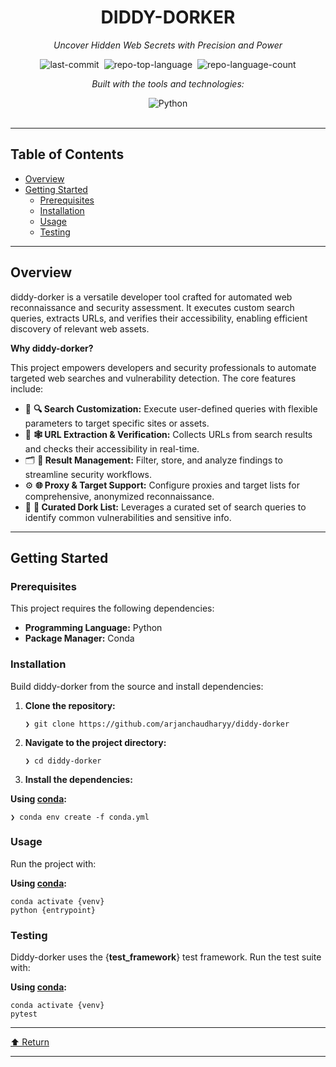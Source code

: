 <div id="top" class="" bis_skin_checked="1">

<div align="center" class="text-center" bis_skin_checked="1">
<h1>DIDDY-DORKER</h1>
<p><em>Uncover Hidden Web Secrets with Precision and Power</em></p>

<img alt="last-commit" src="https://img.shields.io/github/last-commit/arjanchaudharyy/diddy-dorker?style=flat&amp;logo=git&amp;logoColor=white&amp;color=0080ff" class="inline-block mx-1" style="margin: 0px 2px;">
<img alt="repo-top-language" src="https://img.shields.io/github/languages/top/arjanchaudharyy/diddy-dorker?style=flat&amp;color=0080ff" class="inline-block mx-1" style="margin: 0px 2px;">
<img alt="repo-language-count" src="https://img.shields.io/github/languages/count/arjanchaudharyy/diddy-dorker?style=flat&amp;color=0080ff" class="inline-block mx-1" style="margin: 0px 2px;">
<p><em>Built with the tools and technologies:</em></p>
<img alt="Python" src="https://img.shields.io/badge/Python-3776AB.svg?style=flat&amp;logo=Python&amp;logoColor=white" class="inline-block mx-1" style="margin: 0px 2px;">
</div>
<br>
<hr>
<h2>Table of Contents</h2>
<ul class="list-disc pl-4 my-0">
<li class="my-0"><a href="#overview">Overview</a></li>
<li class="my-0"><a href="#getting-started">Getting Started</a>
<ul class="list-disc pl-4 my-0">
<li class="my-0"><a href="#prerequisites">Prerequisites</a></li>
<li class="my-0"><a href="#installation">Installation</a></li>
<li class="my-0"><a href="#usage">Usage</a></li>
<li class="my-0"><a href="#testing">Testing</a></li>
</ul>
</li>
</ul>
<hr>
<h2>Overview</h2>
<p>diddy-dorker is a versatile developer tool crafted for automated web reconnaissance and security assessment. It executes custom search queries, extracts URLs, and verifies their accessibility, enabling efficient discovery of relevant web assets.</p>
<p><strong>Why diddy-dorker?</strong></p>
<p>This project empowers developers and security professionals to automate targeted web searches and vulnerability detection. The core features include:</p>
<ul class="list-disc pl-4 my-0">
<li class="my-0">🧩 <strong>🔍 Search Customization:</strong> Execute user-defined queries with flexible parameters to target specific sites or assets.</li>
<li class="my-0">🧪 <strong>🕸 URL Extraction &amp; Verification:</strong> Collects URLs from search results and checks their accessibility in real-time.</li>
<li class="my-0">🗂 <strong>📁 Result Management:</strong> Filter, store, and analyze findings to streamline security workflows.</li>
<li class="my-0">⚙️ <strong>🌐 Proxy &amp; Target Support:</strong> Configure proxies and target lists for comprehensive, anonymized reconnaissance.</li>
<li class="my-0">📜 <strong>📝 Curated Dork List:</strong> Leverages a curated set of search queries to identify common vulnerabilities and sensitive info.</li>
</ul>
<hr>
<h2>Getting Started</h2>
<h3>Prerequisites</h3>
<p>This project requires the following dependencies:</p>
<ul class="list-disc pl-4 my-0">
<li class="my-0"><strong>Programming Language:</strong> Python</li>
<li class="my-0"><strong>Package Manager:</strong> Conda</li>
</ul>
<h3>Installation</h3>
<p>Build diddy-dorker from the source and install dependencies:</p>
<ol>
<li class="my-0">
<p><strong>Clone the repository:</strong></p>
<pre><code class="language-sh">❯ git clone https://github.com/arjanchaudharyy/diddy-dorker
</code></pre>
</li>
<li class="my-0">
<p><strong>Navigate to the project directory:</strong></p>
<pre><code class="language-sh">❯ cd diddy-dorker
</code></pre>
</li>
<li class="my-0">
<p><strong>Install the dependencies:</strong></p>
</li>
</ol>
<p><strong>Using <a href="https://docs.conda.io/">conda</a>:</strong></p>
<pre><code class="language-sh">❯ conda env create -f conda.yml
</code></pre>
<h3>Usage</h3>
<p>Run the project with:</p>
<p><strong>Using <a href="https://docs.conda.io/">conda</a>:</strong></p>
<pre><code class="language-sh">conda activate {venv}
python {entrypoint}
</code></pre>
<h3>Testing</h3>
<p>Diddy-dorker uses the {<strong>test_framework</strong>} test framework. Run the test suite with:</p>
<p><strong>Using <a href="https://docs.conda.io/">conda</a>:</strong></p>
<pre><code class="language-sh">conda activate {venv}
pytest
</code></pre>
<hr>
<div align="left" class="" bis_skin_checked="1"><a href="#top">⬆ Return</a></div>
<hr></div>
